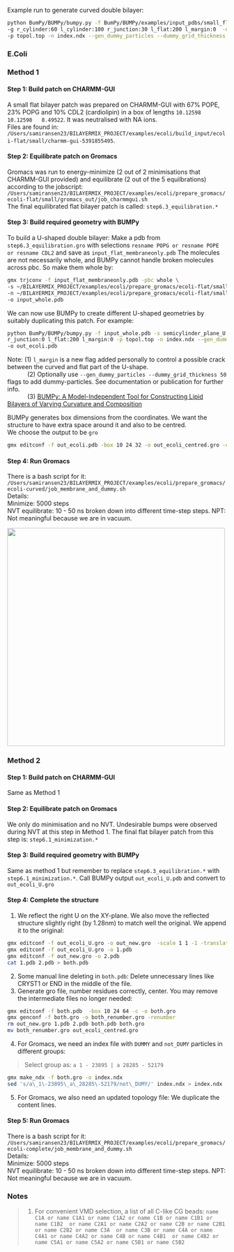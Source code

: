 Example run to generate curved double bilayer:
```bash
python BumPy/BUMPy/bumpy.py -f BumPy/BUMPy/examples/input_pdbs/small_flat_bilayer.pdb -s semicylinder_plane_U -z 10 \
-g r_cylinder:60 l_cylinder:100 r_junction:30 l_flat:200 l_margin:0  -o out.pdb \
-p topol.top -n index.ndx --gen_dummy_particles --dummy_grid_thickness 50
```

### E.Coli
### Method 1
#### Step 1: Build patch on CHARMM-GUI
A small flat bilayer patch was prepared on CHARMM-GUI with 67% POPE, 23% POPG and 10% CDL2 (cardiolipin) in a box of lengths `10.12598  10.12598   8.49522`.
It was neutralised with NA ions.  
Files are found in:  
`/Users/samiransen23/BILAYERMIX_PROJECT/examples/ecoli/build_input/ecoli-flat/small/charmm-gui-5391855495`.  

#### Step 2: Equilibrate patch on Gromacs
Gromacs was run to energy-minimize (2 out of 2 minimisations that CHARMM-GUI provided) and equilibrate (2 out of the 5 equilbrations) according to the jobscript:  
`/Users/samiransen23/BILAYERMIX_PROJECT/examples/ecoli/prepare_gromacs/ecoli-flat/small/gromacs_out/job_charmmgui.sh`  
The final equilibrated flat bilayer patch is called: `step6.3_equilibration.*`

#### Step 3: Build required geometry with BUMPy
To build a U-shaped double bilayer:
Make a pdb from `step6.3_equilibration.gro` with selections `resname POPG or resname POPE or resname CDL2` and save as `input_flat_membraneonly.pdb`
The molecules are not necessarily whole, and BUMPy cannot handle broken molecules across pbc. So make them whole by:
```bash
gmx trjconv -f input_flat_membraneonly.pdb -pbc whole \
-s ~/BILAYERMIX_PROJECT/examples/ecoli/prepare_gromacs/ecoli-flat/small/gromacs_out/step6.3_equilibration.tpr \
-n ~/BILAYERMIX_PROJECT/examples/ecoli/prepare_gromacs/ecoli-flat/small/gromacs_out/index.ndx  \
-o input_whole.pdb
```

We can now use BUMPy to create different U-shaped geometries by suitably duplicating this patch.
For example:
```bash
python BumPy/BUMPy/bumpy.py -f input_whole.pdb -s semicylinder_plane_U -z 20 -g r_cylinder:60 l_cylinder:100 \
r_junction:0 l_flat:200 l_margin:0 -p topol.top -n index.ndx --gen_dummy_particles --dummy_grid_thickness 65 \
-o out_ecoli.pdb
```
Note: (1) `l_margin` is a new flag added personally to control a possible crack between the curved and flat part of the U-shape.  
&emsp;&emsp;&ensp;&ensp; (2) Optionally use  `--gen_dummy_particles --dummy_grid_thickness 50` flags to add dummy-particles. See documentation or publication for further info.  
&emsp;&emsp;&ensp;&ensp; (3) [BUMPy: A Model-Independent Tool for Constructing Lipid Bilayers of Varying Curvature and Composition](10.1021/acs.jctc.8b00765)

BUMPy generates box dimensions from the coordinates.
We want the structure to have extra space around it and also to be centred.  
We choose the output to be `gro`
```bash
gmx editconf -f out_ecoli.pdb -box 10 24 32 -o out_ecoli_centred.gro -c
```
#### Step 4: Run Gromacs
There is a bash script for it:  
`/Users/samiransen23/BILAYERMIX_PROJECT/examples/ecoli/prepare_gromacs/ecoli-curved/job_membrane_and_dummy.sh`  
Details:  
Minimize: 5000 steps  
NVT equilibrate: 10 - 50 ns broken down into different time-step steps.
NPT: Not meaningful because we are in vacuum.

<img src="/Users/samiransen23/BILAYERMIX_PROJECT/examples/ecoli/build_input/ecoli-curved/images/semicylinder_plane_U/r_cylinder=60_l_cylinder=100.tga" width="500"/>


### Method 2
#### Step 1: Build patch on CHARMM-GUI
Same as Method 1
#### Step 2: Equilibrate patch on Gromacs
We only do minimisation and no NVT. Undesirable bumps were observed during NVT at this step in Method 1.
The final flat bilayer patch from this step is: `step6.1_minimization.*`
#### Step 3: Build required geometry with BUMPy
Same as method 1 but remember to replace `step6.3_equilibration.*` with `step6.1_minimization.*`.
Call BUMPy output `out_ecoli_U.pdb` and convert to `out_ecoli_U.gro`
#### Step 4: Complete the structure
1. We reflect the right U on the XY-plane. We also move the reflected structure slightly right (by 1.28nm) to match well the original.
We append it to the original:
```bash
gmx editconf -f out_ecoli_U.gro -o out_new.gro  -scale 1 1 -1 -translate 0 0 1.28
gmx editconf -f out_ecoli_U.gro -o 1.pdb
gmx editconf -f out_new.gro -o 2.pdb
cat 1.pdb 2.pdb > both.pdb
```
2. Some manual line deleting in `both.pdb`: Delete unnecessary lines like CRYST1 or END in the middle of the file.
3. Generate gro file, number residues correctly, center. You may remove the intermediate files no longer needed:
```bash
gmx editconf -f both.pdb  -box 10 24 64 -c -o both.gro
gmx genconf -f both.gro -o both_renumber.gro -renumber
rm out_new.gro 1.pdb 2.pdb both.pdb both.gro
mv both_renumber.gro out_ecoli_centred.gro
```
4. For Gromacs, we need an index file with `DUMMY` and `not_DUMY` particles in different groups:
>Select group as: `a 1 - 23895 | a 28285 - 52179`
```bash
gmx make_ndx -f both.gro -o index.ndx
sed 's/a\_1\-23895\_a\_28285\-52179/not\_DUMY/' index.ndx > index.ndx
```

5. For Gromacs, we also need an updated topology file:
We duplicate the content lines.

#### Step 5: Run Gromacs
There is a bash script for it:  
`/Users/samiransen23/BILAYERMIX_PROJECT/examples/ecoli/prepare_gromacs/ecoli-complete/job_membrane_and_dummy.sh`  
Details:  
Minimize: 5000 steps  
NVT equilibrate: 10 - 50 ns broken down into different time-step steps.
NPT: Not meaningful because we are in vacuum.

### Notes
> 1. For convenient VMD selection, a list of all C-like CG beads:
`name C1A or name C1A1 or name C1A2 or name C1B or name C1B1 or name C1B2 
or name C2A1 or name C2A2 or name C2B or name C2B1 or name C2B2 or name C3A 
or name C3B or name C4A or name C4A1 or name C4A2 or name C4B or name C4B1 
or name C4B2 or name C5A1 or name C5A2 or name C5B1 or name C5B2`
